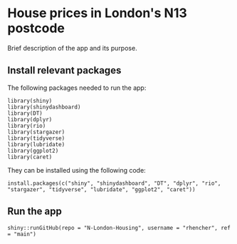 # House prices in London's N13 postcode

Brief description of the app and its purpose.

## Install relevant packages

The following packages needed to run the app:
```{r}
library(shiny)
library(shinydashboard)
library(DT)
library(dplyr)
library(rio)
library(stargazer)
library(tidyverse)
library(lubridate)
library(ggplot2)
library(caret)
```

They can be installed using the following code:
```{r}
install.packages(c("shiny", "shinydashboard", "DT", "dplyr", "rio", "stargazer", "tidyverse", "lubridate", "ggplot2", "caret"))
```

## Run the app
```{r}
shiny::runGitHub(repo = "N-London-Housing", username = "rhencher", ref = "main")
```
